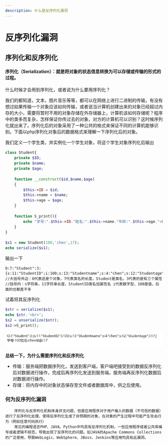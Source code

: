 ```yaml
---
description: 什么是反序列化漏洞
---
```


# 反序列化漏洞

## 序列化和反序列化

#### 序列化（Serialization）：就是将对象的状态信息转换为可以存储或传输的形式的过程。

什么时候才会用到序列化，或者说为什么要用序列化？

我们的都知道，文本，图片音乐等等，都可以在网络上进行二进制的传输，有没有想过如果传输一个对象应该如何传输，或者说当计算机创建出来的对象已经超过内存的大小，需要将暂时不用的对象存储在外存储器上，计算机该如何存储呢？程序中的类多而复杂，怎样保证你传过去的对象，对方的计算机可以识别？这时候序列化就出来了。序列化后的对象采用了一种公共的格式来保证不同的计算机能够识别。下面以php序列化对象后的数据格式来理解一下序列化后的对象。

我们定义一个学生类，并实例化一个学生对象，将这个学生对象序列化后输出

```php
class Student{
    private $ID;
    private $name;
    private $age;

    function __construct($id,$name,$age)
    {
        $this->ID = $id;
        $this->name = $name;
        $this->age = $age;
    }

    function S_print(){
        echo "学号:".$this->ID."姓名:".$this->name."年龄:".$this->age."<br>";
    }
}

$s1 = new Student(100,'chen',17);
echo serialize($s1);
```

输出一下

```text
O:7:"Student":3:{s:11:"StudentID";i:100;s:13:"Studentname";s:4:"chen";s:12:"Studentage";i:17;}
//大括号外边：O代表这是个对象，7代表类名的长度，Student是类名，3代表的是有三个属性
//括号内：s字符串，11字符串长度，StudentID类名加属性名 i代表数字型，100是值，后面的也都差不多
```

试着将其反序列化

```php
$str = serialize($s1);
echo $str.'<br>';
$s2 = unserialize($str);
$s2->S_print();
```

![](../.gitbook/assets/image%20%2892%29.png)

**总结一下，为什么需要序列化和反序列化**

* 传输：服务端把数据序列化，发送到客户端，客户端吧接受到的数据反序列化后对数据进行操作，完成后再序列化发送到服务端，服务端再反序列化数据后对数据进行操作。
* 存储：将内存中的对象状态保存至文件或者数据库中，供之后使用。

### 何为反序列化漏洞

        序列化与反序列化机制本身并无问题，但是应用程序对于用户输入的数据（不可信的数据）进行了反序列化处理，使得反序列化生成了非预期的对象，在对象的产生过程中可能产生攻击行为（例如任意代码执行）  
        常见的编程语言PHP、JAVA、Python中均具有反序列化机制，一些应用程序或者公共库编写或者逻辑不规范，导致出现了反序列化的问题。如JAVA的Apache Commons Collections的广泛使用，导致WebLogic、WebSphere、JBoss、Jenkins等应用均具有此漏洞。


